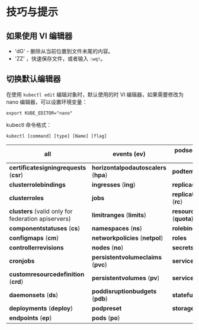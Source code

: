 # 技巧与提示

## 如果使用 VI 编辑器

* 'dG' - 删除从当前位置到文件末尾的内容。
* 'ZZ' ，快速保存文件，或者输入 `:wq!`。

## 切换默认编辑器

在使用 `kubectl edit` 编辑对象时，默认使用的时 VI 编辑器，如果需要修改为 nano 编辑器，可以设置环境变量：

```text
export KUBE_EDITOR="nano"
```



kubectl 命令格式：

```shell
kubectl [command] [type] [Name] [flag]
```



| **all**                                             | **events** (**ev**)                    | **podsecuritypolicies** (**psp**)   |
| --------------------------------------------------- | -------------------------------------- | ----------------------------------- |
| **certificatesigningrequests** (**csr**)            | **horizontalpodautoscalers** (**hpa**) | **podtemplates**                    |
| **clusterrolebindings**                             | **ingresses** (**ing**)                | **replicasets** (**rs**)            |
| **clusterroles**                                    | **jobs**                               | **replicationcontrollers** (**rc**) |
| **clusters** (valid only for federation apiservers) | **limitranges** (**limits**)           | **resourcequotas** (**quota**)      |
| **componentstatuses** (**cs**)                      | **namespaces** (**ns**)                | **rolebindings**                    |
| **configmaps** (**cm**)                             | **networkpolicies** (**netpol**)       | **roles**                           |
| **controllerrevisions**                             | **nodes** (**no**)                     | **secrets**                         |
| **cronjobs**                                        | **persistentvolumeclaims** (**pvc**)   | **serviceaccounts** (**sa**)        |
| **customresourcedefinition** (**crd**)              | **persistentvolumes** (**pv**)         | **services** (**svc**)              |
| **daemonsets** (**ds**)                             | **poddisruptionbudgets** (**pdb**)     | **statefulsets**                    |
| **deployments** (**deploy**)                        | **podpreset**                          | **storageclasses**                  |
| **endpoints** (**ep**)                              | **pods** (**po**)                      |                                     |

